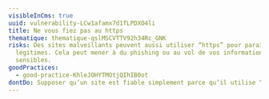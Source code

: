 ```yaml
---
visibleInCms: true
uuid: vulnerability-LCw1afamx7d1fLPDXO4li
title: Ne vous fiez pas au https
thematique: thematique-qslMSCVTTV92h34Rc_GNK
risks: Des sites malveillants peuvent aussi utiliser “https” pour paraître
  légitimes. Cela peut mener à du phishing ou au vol de vos informations
  sensibles.
goodPractices:
  - good-practice-KhleJOHYTMOtjQIhIB0ot
dontDo: Supposer qu’un site est fiable simplement parce qu’il utilise “https”.
---
```


